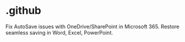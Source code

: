 # .github
Fix AutoSave issues with OneDrive/SharePoint in Microsoft 365. Restore seamless saving in Word, Excel, PowerPoint.
